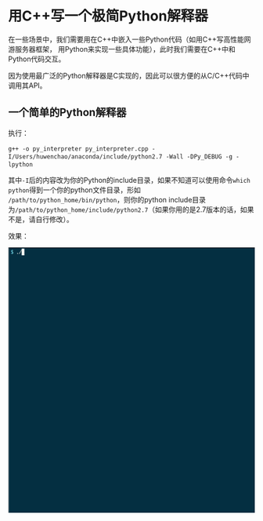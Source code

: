 # 用C++写一个极简Python解释器

在一些场景中，我们需要用在C++中嵌入一些Python代码（如用C++写高性能网游服务器框架，
用Python来实现一些具体功能），此时我们需要在C++中和Python代码交互。

因为使用最广泛的Python解释器是C实现的，因此可以很方便的从C/C++代码中调用其API。


## 一个简单的Python解释器

执行：
```
g++ -o py_interpreter py_interpreter.cpp -I/Users/huwenchao/anaconda/include/python2.7 -Wall -DPy_DEBUG -g -lpython
```

其中`-I`后的内容改为你的Python的include目录，如果不知道可以使用命令`which python`得到一个你的python文件目录，形如
`/path/to/python_home/bin/python`，则你的python include目录为`/path/to/python_home/include/python2.7`（如果你用的是2.7版本的话，如果不是，请自行修改）。

效果：

![](./simple_py_interpreter.gif)
